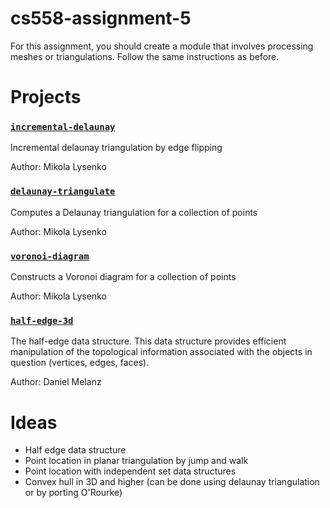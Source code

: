 cs558-assignment-5
==================
For this assignment, you should create a module that involves processing meshes or triangulations.  Follow the same instructions as before.

# Projects

### [`incremental-delaunay`](https://github.com/mikolalysenko/incremental-delaunay)

Incremental delaunay triangulation by edge flipping

Author: Mikola Lysenko


### [`delaunay-triangulate`](https://github.com/mikolalysenko/delaunay-triangulate)

Computes a Delaunay triangulation for a collection of points

Author: Mikola Lysenko

### [`voronoi-diagram`](https://github.com/mikolalysenko/voronoi-diagram)

Constructs a Voronoi diagram for a collection of points

Author: Mikola Lysenko

### [`half-edge-3d`](https://github.com/melanz/half-edge-3d)

The half-edge data structure. This data structure provides efficient manipulation of the topological information associated with the objects in question (vertices, edges, faces).

Author: Daniel Melanz

# Ideas

* Half edge data structure
* Point location in planar triangulation by jump and walk
* Point location with independent set data structures
* Convex hull in 3D and higher (can be done using delaunay triangulation or by porting O'Rourke)

